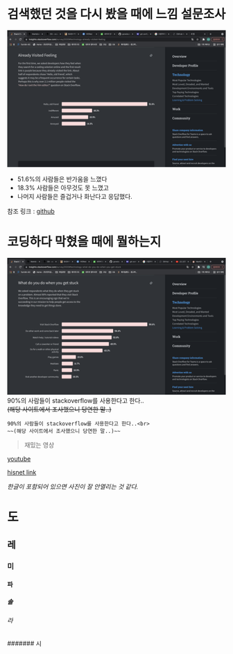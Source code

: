 # **검색했던 것을 다시 봤을 때에 느낌 설문조사**

![조사](1.png)
- 51.6%의 사람들은 반가움을 느꼈다
- 18.3% 사람들은 아무것도 못 느꼈고
- 나머지 사람들은 즐겁거나 화난다고 응답했다.

참조 링크 : [github](https://insights.stackoverflow.com/survey/2020#technology-already-visited-feeling)


# **코딩하다 막혔을 때에 뭘하는지**

![조사2](2.png)
90%의 사람들이 stackoverflow를 사용한다고 한다..<br>
~~(해당 사이트에서 조사했으니 당연한 말..)~~
```
90%의 사람들이 stackoverflow를 사용한다고 한다..<br>
~~(해당 사이트에서 조사했으니 당연한 말..)~~
```
>재밌는 영상

[youtube](https://www.youtube.com/watch?v=E_xcGkRXy7c&t=1911s)

[hisnet link](https://hisnet.handong.edu/)

*한글이 포함되어 있으면 사진이 잘 안열리는 것 같다.*<br>
# 도
## 레
### 미
#### 파
##### 솔
###### 라
####### 시


